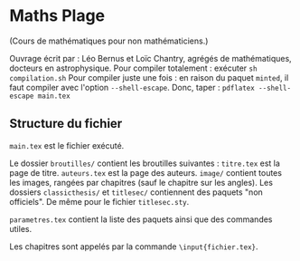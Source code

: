 # Maths Plage
(Cours de mathématiques pour non mathématiciens.)

Ouvrage écrit par :
Léo Bernus et Loïc Chantry, agrégés de mathématiques, docteurs en astrophysique.
Pour compiler totalement : exécuter ```sh compilation.sh```
Pour compiler juste une fois : en raison du paquet ```minted```, il faut compiler avec l'option ```--shell-escape```. Donc, taper :
```pdflatex --shell-escape main.tex```

Structure du fichier
--------------------
```main.tex``` est le fichier exécuté.

Le dossier ```broutilles/``` contient les broutilles suivantes :
```titre.tex``` est la page de titre.
```auteurs.tex``` est la page des auteurs.
```image/``` contient toutes les images, rangées par chapitres (sauf le chapitre sur les angles).
Les dossiers ```classicthesis/``` et ```titlesec/``` contiennent des paquets "non officiels". De même pour le fichier ```titlesec.sty```.

```parametres.tex``` contient la liste des paquets ainsi que des commandes utiles.

Les chapitres sont appelés par la commande ```\input{fichier.tex}```.


